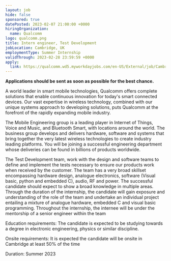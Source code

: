 ```yaml
---
layout: job
hide: false
sponsored: true
datePosted: 2023-02-07 21:00:00 +0000
hiringOrganization:
  name: Qualcomm
logo: qualcomm.png
title: Intern engineer, Test Development
jobLocation: Cambridge, UK
employmentType: Summer Internship
validThrough: 2023-02-28 23:59:59 +0000
apply:
  link: https://qualcomm.wd5.myworkdayjobs.com/en-US/External/job/Cambridge-GBR/Intern-engineer--Test-Development--Cambridge_3043919
---
```


**Applications should be sent as soon as possible for the best chance.**

A world leader in smart mobile technologies, Qualcomm offers complete solutions that enable continuous innovation for today's smart connected devices. Our vast expertise in wireless technology, combined with our unique systems approach to developing solutions, puts Qualcomm at the forefront of the rapidly expanding mobile industry.

The Mobile Engineering group is a leading player in Internet of Things, Voice and Music, and Bluetooth Smart, with locations around the world.  The business group develops and delivers hardware, software and systems that bring together the very latest wireless technologies to create industry leading platforms. You will be joining a successful engineering department whose deliveries can be found in billions of products worldwide.

The Test Development team, work with the design and software teams to define and implement the tests necessary to ensure our products work when received by the customer. The team has a very broad skillset encompassing hardware design, analogue electronics, software (Visual basic, python and embedded C), audio, RF and power. The successful candidate should expect to show a broad knowledge in multiple areas. Through the duration of the internship, the candidate will gain exposure and understanding of the role of the team and undertake an individual project entailing a mixture of analogue hardware, embedded C and visual basic programming. Throughout the internship, the internee will be under the mentorship of a senior engineer within the team

Education requirements: The candidate is expected to be studying towards a degree in electronic engineering, physics or similar discipline.

Onsite requirements: It is expected the candidate will be onsite in Cambridge at least 50% of the time

Duration: Summer 2023
